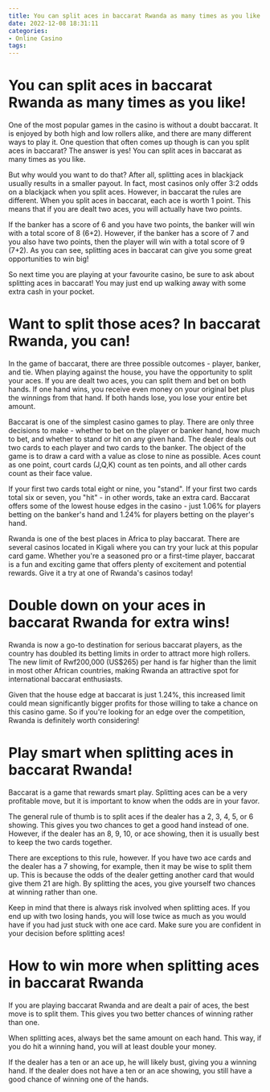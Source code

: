 ```yaml
---
title: You can split aces in baccarat Rwanda as many times as you like!
date: 2022-12-08 18:31:11
categories:
- Online Casino
tags:
---
```



#  You can split aces in baccarat Rwanda as many times as you like!

One of the most popular games in the casino is without a doubt baccarat. It is enjoyed by both high and low rollers alike, and there are many different ways to play it. One question that often comes up though is can you split aces in baccarat? The answer is yes! You can split aces in baccarat as many times as you like.

But why would you want to do that? After all, splitting aces in blackjack usually results in a smaller payout. In fact, most casinos only offer 3:2 odds on a blackjack when you split aces. However, in baccarat the rules are different. When you split aces in baccarat, each ace is worth 1 point. This means that if you are dealt two aces, you will actually have two points.

If the banker has a score of 6 and you have two points, the banker will win with a total score of 8 (6+2). However, if the banker has a score of 7 and you also have two points, then the player will win with a total score of 9 (7+2). As you can see, splitting aces in baccarat can give you some great opportunities to win big!

So next time you are playing at your favourite casino, be sure to ask about splitting aces in baccarat! You may just end up walking away with some extra cash in your pocket.

#  Want to split those aces? In baccarat Rwanda, you can!

In the game of baccarat, there are three possible outcomes - player, banker, and tie. When playing against the house, you have the opportunity to split your aces. If you are dealt two aces, you can split them and bet on both hands. If one hand wins, you receive even money on your original bet plus the winnings from that hand. If both hands lose, you lose your entire bet amount.

Baccarat is one of the simplest casino games to play. There are only three decisions to make - whether to bet on the player or banker hand, how much to bet, and whether to stand or hit on any given hand. The dealer deals out two cards to each player and two cards to the banker. The object of the game is to draw a card with a value as close to nine as possible. Aces count as one point, court cards (J,Q,K) count as ten points, and all other cards count as their face value.

If your first two cards total eight or nine, you "stand". If your first two cards total six or seven, you "hit" - in other words, take an extra card. Baccarat offers some of the lowest house edges in the casino - just 1.06% for players betting on the banker's hand and 1.24% for players betting on the player's hand.

Rwanda is one of the best places in Africa to play baccarat. There are several casinos located in Kigali where you can try your luck at this popular card game. Whether you're a seasoned pro or a first-time player, baccarat is a fun and exciting game that offers plenty of excitement and potential rewards. Give it a try at one of Rwanda's casinos today!

#  Double down on your aces in baccarat Rwanda for extra wins!

Rwanda is now a go-to destination for serious baccarat players, as the country has doubled its betting limits in order to attract more high rollers. The new limit of Rwf200,000 (US$265) per hand is far higher than the limit in most other African countries, making Rwanda an attractive spot for international baccarat enthusiasts.

Given that the house edge at baccarat is just 1.24%, this increased limit could mean significantly bigger profits for those willing to take a chance on this casino game. So if you're looking for an edge over the competition, Rwanda is definitely worth considering!

#  Play smart when splitting aces in baccarat Rwanda!

Baccarat is a game that rewards smart play. Splitting aces can be a very profitable move, but it is important to know when the odds are in your favor.

The general rule of thumb is to split aces if the dealer has a 2, 3, 4, 5, or 6 showing. This gives you two chances to get a good hand instead of one. However, if the dealer has an 8, 9, 10, or ace showing, then it is usually best to keep the two cards together.

There are exceptions to this rule, however. If you have two ace cards and the dealer has a 7 showing, for example, then it may be wise to split them up. This is because the odds of the dealer getting another card that would give them 21 are high. By splitting the aces, you give yourself two chances at winning rather than one.

Keep in mind that there is always risk involved when splitting aces. If you end up with two losing hands, you will lose twice as much as you would have if you had just stuck with one ace card. Make sure you are confident in your decision before splitting aces!

#  How to win more when splitting aces in baccarat Rwanda

If you are playing baccarat Rwanda and are dealt a pair of aces, the best move is to split them. This gives you two better chances of winning rather than one.

When splitting aces, always bet the same amount on each hand. This way, if you do hit a winning hand, you will at least double your money.

If the dealer has a ten or an ace up, he will likely bust, giving you a winning hand. If the dealer does not have a ten or an ace showing, you still have a good chance of winning one of the hands.